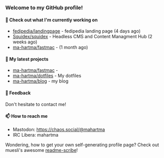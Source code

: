 ### Welcome to my GitHub profile!

#### 🔭 Check out what I'm currently working on

- [fedipedia/landingpage](https://github.com/fedipedia/landingpage) - fedipedia landing page (4 days ago)
- [Squidex/squidex](https://github.com/Squidex/squidex) - Headless CMS and Content Managment Hub (2 weeks ago)
- [ma-hartma/fastmac](https://github.com/ma-hartma/fastmac) -  (1 month ago)

#### 🌱 My latest projects

- [ma-hartma/fastmac](https://github.com/ma-hartma/fastmac) - 
- [ma-hartma/dotfiles](https://github.com/ma-hartma/dotfiles) - My dotfiles
- [ma-hartma/blog](https://github.com/ma-hartma/blog) - my blog

#### 💬 Feedback

Don't hesitate to contact me!

#### 📫 How to reach me

- Mastodon: https://chaos.social/@mahartma
- IRC Libera: mahartma

Wondering, how to get your own self-generating profile page? 
Check out muesli's awesome [readme-scribe](https://github.com/muesli/readme-scribe)!
